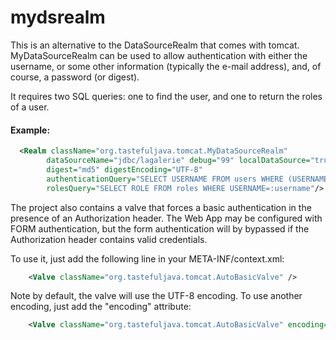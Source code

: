 # mydsrealm

This is an alternative to the DataSourceRealm that comes with tomcat. MyDataSourceRealm can be used to allow
authentication with either the username, or some other information (typically the e-mail address), and, of course,
a password (or digest).

It requires two SQL queries: one to find the user, and one to return the roles of a user.

#### Example:

```xml
  <Realm className="org.tastefuljava.tomcat.MyDataSourceRealm"
        dataSourceName="jdbc/lagalerie" debug="99" localDataSource="true"
        digest="md5" digestEncoding="UTF-8"
        authenticationQuery="SELECT USERNAME FROM users WHERE (USERNAME=:login OR EMAIL=:login) AND PASSWORD=:credentials"
        rolesQuery="SELECT ROLE FROM roles WHERE USERNAME=:username"/>
```

The project also contains a valve that forces a basic authentication in the presence of an Authorization header. The
Web App may be configured with FORM authentication, but the form authentication will by bypassed if the Authorization
header contains valid credentials.

To use it, just add the following line in your META-INF/context.xml:

```xml
    <Valve className="org.tastefuljava.tomcat.AutoBasicValve" />
```

Note by default, the valve will use the UTF-8 encoding. To use another encoding, just add the "encoding" attribute:

```xml
    <Valve className="org.tastefuljava.tomcat.AutoBasicValve" encoding="ISO-8859-1" />
```
